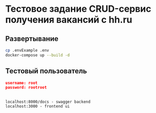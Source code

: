 # Тестовое задание CRUD-сервис получения вакансий с hh.ru

## Развертывание

```bash
cp .envExample .env
docker-compose up --build -d
```

## Тестовый пользователь

```json
username: root
password: rootroot
```

##
```
localhost:8000/docs - swagger backend
localhost:3000 - frontend ui
```